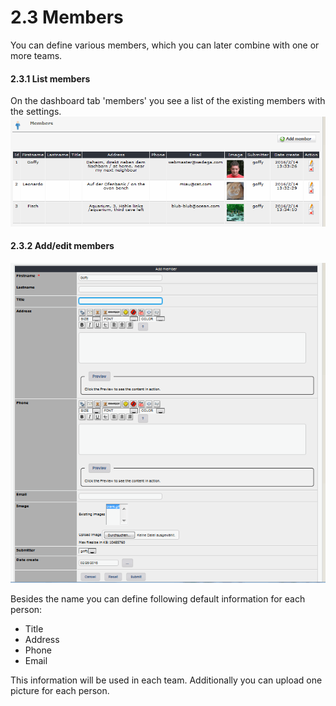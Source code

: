 # 2.3 Members

You can define various members, which you can later combine with one or more teams.

#### 2.3.1 List members
On the dashboard tab 'members' you see a list of the existing members with the settings.
![](../assets/2admin_members_list.png)

#### 2.3.2 Add/edit members
![](../assets/2admin_members_add.png)

Besides the name you can define following default information for each person:
* Title
* Address
* Phone
* Email

This information will be used in each team.
Additionally you can upload one picture for each person.

